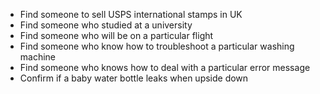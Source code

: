 - Find someone to sell USPS international stamps in UK
- Find someone who studied at a university 
- Find someone who will be on a particular flight
- Find someone who know how to troubleshoot a particular washing machine
- Find someone who knows how to deal with a particular error message
- Confirm if a baby water bottle leaks when upside down
